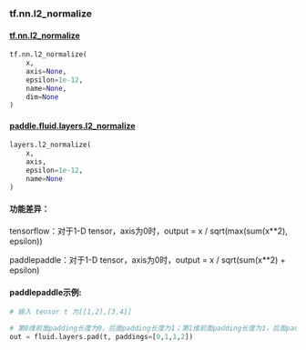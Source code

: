 
### tf.nn.l2_normalize

#### [tf.nn.l2_normalize](https://www.tensorflow.org/api_docs/python/tf/nn/l2_normalize)
``` python
tf.nn.l2_normalize(
    x,
    axis=None,
    epsilon=1e-12,
    name=None,
    dim=None
)
```

#### [paddle.fluid.layers.l2_normalize](http://paddlepaddle.org/documentation/docs/zh/1.2/api_cn/layers_cn.html#l2-normalize)
``` python
layers.l2_normalize(
    x, 
    axis, 
    epsilon=1e-12, 
    name=None
)
```

#### 功能差异：
tensorflow：对于1-D tensor，axis为0时，output = x / sqrt(max(sum(x**2), epsilon))  

paddlepaddle：对于1-D tensor，axis为0时，output = x / sqrt(sum(x**2) + epsilon)

#### paddlepaddle示例:
```python
# 输入 tensor t 为[[1,2],[3,4]]

# 第0维前面padding长度为0，后面padding长度为1；第1维前面padding长度为1，后面padding长度为2
out = fluid.layers.pad(t, paddings=[0,1,1,2])  
```
